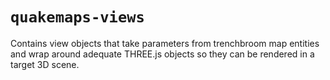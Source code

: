 # `quakemaps-views`

Contains view objects that take parameters from trenchbroom map entities and
wrap around adequate THREE.js objects so they can be rendered in a target
3D scene.
